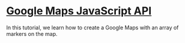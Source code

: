 # [Google Maps JavaScript API]()

In this tutorial, we learn how to create a Google Maps with an array of markers on the map.
